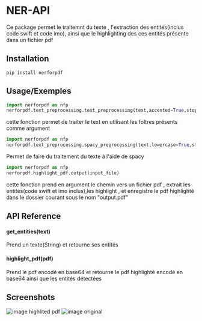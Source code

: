 
# NER-API
Ce package permet le traitemnt du texte , l'extraction des entités(inclus code swift et code imo), ainsi que le highlighting des ces entités présente dans un fichier pdf




## Installation 
```batch
pip install nerforpdf
```


## Usage/Exemples

```python
import nerforpdf as nfp
nerforpdf.text_preprocessing.text_preprocessing(text,accented=True,stopw=True,punctuation=True,lowercase=True,lemmatize=True,spelling=True,expand_contraction=True,urls=True)
```
cette fonction permet de traiter le text en utilisant les foltres présents comme argument
```python
import nerforpdf as nfp
nerforpdf.text_preprocessing.spacy_preprocessing(text,lowercase=True,stopw=True,punctuation=True,alphabetic=True,lemmatize=True,)
```
Permet de faire du traitement du texte à l'aide de spacy 

```python
import nerforpdf as nfp
nerforpdf.highlight_pdf.output(input_file)

```
cette fonction prend en argument le chemin vers un fichier pdf , extrait les entités(code swift et imo inclus),les highlight , et enregistre le pdf highlighté dans le dossier courant sous le nom "output.pdf"


## API Reference

#### get_entities(text)
Prend un texte(String) et retourne ses entités
#### highlight_pdf(pdf)
Prend le pdf encodé en base64 et retourne le pdf highlighté encodé en base64 ainsi que les entités détectées

## Screenshots

![image](./yanni.png)
highlited pdf
![image](./yann.png)
original